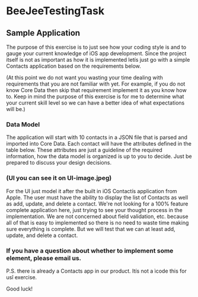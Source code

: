 # BeeJeeTestingTask


## Sample Application

The purpose of this exercise is to just see how your coding style is and to gauge your current knowledge of iOS app development.
Since the project itself is not as important as how it is implemented letís just go with a simple Contacts application based on the requirements below.

(At this point we do not want you wasting your time dealing with requirements that you are not familiar with yet.
For example, if you do not know Core Data then skip that requirement implement it as you know how to.
Keep in mind the purpose of this exercise is for me to determine what your current skill level so we can have a better idea of what expectations will be.)

### Data Model

The application will start with 10 contacts in a JSON file that is parsed and imported into Core Data. 
Each contact will have the attributes defined in the table below. 
These attributes are just a guideline of the required information, how the data model is organized is up to you to decide.
Just be prepared to discuss your design decisions.

### (UI you can see it on UI-image.jpeg)

For the UI just model it after the built in iOS Contactís application from Apple. 
The user must have the ability to display the list of Contacts as well as add, update, and delete a contact.
We're not looking for a 100% feature complete application here, just trying to see your thought process
in the implementation. We are not concerned about field validation, etc. because all of that is easy to
implemented so there is no need to waste time making sure everything is complete.
But we will test that we can at least add, update, and delete a contact.

### If you have a question about whether to implement some element, please email us.

P.S. there is already a Contacts app in our product. Itís not a ìcode this for usî exercise.

Good luck!